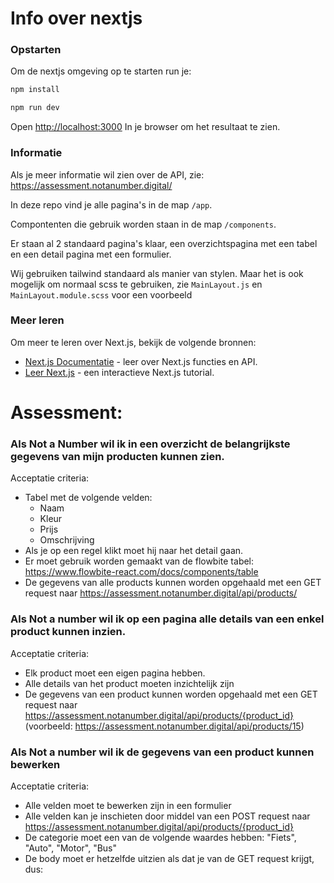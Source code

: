 # Info over nextjs
### Opstarten

Om de nextjs omgeving op te starten run je:

```bash
npm install

npm run dev

```

Open [http://localhost:3000](http://localhost:3000) In je browser om het resultaat te zien.
### Informatie
Als je meer informatie wil zien over de API, zie: https://assessment.notanumber.digital/

In deze repo vind je alle pagina's in de map `/app`. 

Compontenten die gebruik worden staan in de map `/components`. 

Er staan al 2 standaard pagina's klaar, een overzichtspagina met een tabel en een detail pagina met een formulier.

Wij gebruiken tailwind standaard als manier van stylen. Maar het is ook mogelijk om normaal scss te gebruiken, zie `MainLayout.js` en `MainLayout.module.scss` voor een voorbeeld

### Meer leren

Om meer te leren over Next.js, bekijk de volgende bronnen:

- [Next.js Documentatie](https://nextjs.org/docs) - leer over Next.js functies en API.
- [Leer Next.js](https://nextjs.org/learn) - een interactieve Next.js tutorial.

# Assessment:
### Als Not a Number wil ik in een overzicht de belangrijkste gegevens van mijn producten kunnen zien.
Acceptatie criteria:
- Tabel met de volgende velden:
    - Naam
    - Kleur
    - Prijs
    - Omschrijving
- Als je op een regel klikt moet hij naar het detail gaan.
- Er moet gebruik worden gemaakt van de flowbite tabel: https://www.flowbite-react.com/docs/components/table
- De gegevens van alle products kunnen worden opgehaald met een GET request naar https://assessment.notanumber.digital/api/products/

### Als Not a number wil ik op een pagina alle details van een enkel product kunnen inzien.
Acceptatie criteria:
-  Elk product moet een eigen pagina hebben.
-  Alle details van het product moeten inzichtelijk zijn
-  De gegevens van een product kunnen worden opgehaald met een GET request naar https://assessment.notanumber.digital/api/products/{product_id} (voorbeeld: https://assessment.notanumber.digital/api/products/15)

### Als Not a number wil ik de gegevens van een product kunnen bewerken
Acceptatie criteria:
- Alle velden moet te bewerken zijn in een formulier
- Alle velden kan je inschieten door middel van een POST request naar https://assessment.notanumber.digital/api/products/{product_id}
- De categorie moet een van de volgende waardes hebben: "Fiets", "Auto", "Motor", "Bus"
- De body moet er hetzelfde uitzien als dat je van de GET request krijgt, dus:


